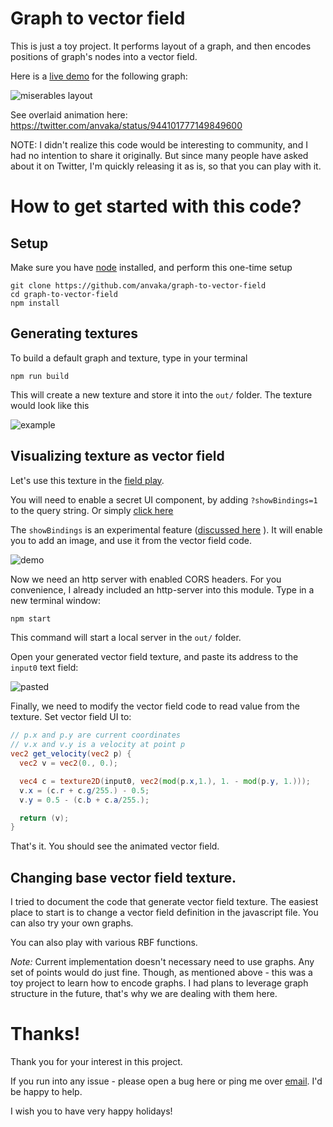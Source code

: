 # Graph to vector field

This is just a toy project. It performs layout of a graph, and then encodes positions
of graph's nodes into a vector field.

Here is a [live demo](https://anvaka.github.io/fieldplay/?dt=0.001&fo=0.998&dp=0.009&cm=2&cx=0.37329999999999997&cy=0.5571999999999999&w=1.6052&h=1.6052&showBindings=1&i0=https%3A%2F%2Fgist.githubusercontent.com%2Fanvaka%2Febc18e3ffe05b0709a7ae933261fa2e9%2Fraw%2F239bc655a1269884d271a9418af0d7bd95b906ec%2Fmiserables.png&vf=%2F%2F%20p.x%20and%20p.y%20are%20current%20coordinates%0A%2F%2F%20v.x%20and%20v.y%20is%20a%20velocity%20at%20point%20p%0Avec2%20get_velocity%28vec2%20p%29%20%7B%0A%20%20vec2%20v%20%3D%20vec2%280.%2C%200.%29%3B%0A%0A%20%20%2F%2F%20change%20this%20to%20get%20a%20new%20vector%20field%0A%20%20vec4%20c%20%3D%20texture2D%28input0%2C%20vec2%28mod%28p.x%2C1.%29%2C%201.%20-%20mod%28p.y%2C%201.%29%29%29%3B%0A%20%20v.x%20%3D%20%28c.r%20%2B%20c.g%2F255.%29%20-%200.5%3B%0A%20%20v.y%20%3D%200.5%20-%20%28c.b%20%2B%20c.a%2F255.%29%3B%0A%0A%20%20return%20%28v%29%3B%0A%7D&code=%2F%2F%20p.x%20and%20p.y%20are%20current%20coordinates%0A%2F%2F%20v.x%20and%20v.y%20is%20a%20velocity%20at%20point%20p%0Avec2%20get_velocity%28vec2%20p%29%20%7B%0A%20%20vec2%20v%20%3D%20vec2%280.%2C%200.%29%3B%0A%0A%20%20%2F%2F%20change%20this%20to%20get%20a%20new%20vector%20field%0A%20%20vec4%20c%20%3D%20texture2D%28input0%2C%20vec2%28mod%28p.x%2C1.%29%2C%201.%20-%20mod%28p.y%2C%201.%29%29%29%3B%0A%20%20v.x%20%3D%20%28c.r%20%2B%20c.g%2F255.%29%20-%200.5%3B%0A%20%20v.y%20%3D%200.5%20-%20%28c.b%20%2B%20c.a%2F255.%29%3B%0A%0A%20%20return%20%28v%29%3B%0A%7D&pc=40000) for the following graph: 

![miserables layout](https://gist.githubusercontent.com/anvaka/ebc18e3ffe05b0709a7ae933261fa2e9/raw/239bc655a1269884d271a9418af0d7bd95b906ec/miserables_layout.png)

See overlaid animation here: https://twitter.com/anvaka/status/944101777149849600

NOTE: I didn't realize this code would be interesting to community, and I had no intention to share it originally. 
But since many people have asked about it on Twitter, I'm quickly releasing it as is, so that you can play with it.

# How to get started with this code?

## Setup
Make sure you have [node](https://nodejs.org/) installed, and perform this one-time setup

```
git clone https://github.com/anvaka/graph-to-vector-field
cd graph-to-vector-field
npm install
```

## Generating textures

To build a default graph and texture, type in your terminal

```
npm run build
```

This will create a new texture and store it into the `out/` folder. The texture would look like this

![example](https://gist.githubusercontent.com/anvaka/ebc18e3ffe05b0709a7ae933261fa2e9/raw/239bc655a1269884d271a9418af0d7bd95b906ec/miserables.png)

## Visualizing texture as vector field

Let's use this texture in the [field play](https://anvaka.github.io/fieldplay/?). 

You will need to enable a secret UI component, by adding `?showBindings=1` to the query string. Or simply [click here](anvaka.github.io/fieldplay/?showBindings=1)


The `showBindings` is an experimental feature ([discussed here](https://www.reddit.com/r/fieldplay/comments/7jenqz/image_binding_seeking_for_early_feedback/) ).
It will enable you to add an image, and use it from the vector field code.

![demo](https://i.imgur.com/A2PkoOK.png)

Now we need an http server with enabled CORS headers. For you convenience, I already included an http-server into
this module. Type in a new terminal window:

``` sh
npm start
```

This command will start a local server in the `out/` folder.

Open your generated vector field texture, and paste its address to the `input0`
text field:

![pasted](https://i.imgur.com/xfl5Mr2.png)

Finally, we need to modify the vector field code to read value from the texture. Set vector field UI to:

``` glsl
// p.x and p.y are current coordinates
// v.x and v.y is a velocity at point p
vec2 get_velocity(vec2 p) {
  vec2 v = vec2(0., 0.);

  vec4 c = texture2D(input0, vec2(mod(p.x,1.), 1. - mod(p.y, 1.)));
  v.x = (c.r + c.g/255.) - 0.5;
  v.y = 0.5 - (c.b + c.a/255.);

  return (v);
}
```

That's it. You should see the animated vector field.

## Changing base vector field texture.

I tried to document the code that generate vector field texture. The easiest place to start
is to change a vector field definition in the javascript file. You can also try your own graphs.

You can also play with various RBF functions. 

*Note:* Current implementation doesn't necessary need to use graphs. Any set of points would do
just fine. Though, as mentioned above - this was a toy project to learn how to encode graphs.
I had plans to leverage graph structure in the future, that's why we are dealing with them here.

# Thanks!

Thank you for your interest in this project.

If you run into any issue - please open a bug here or ping me over [email](anvaka@gmail.com).
I'd be happy to help.

I wish you to have very happy holidays!